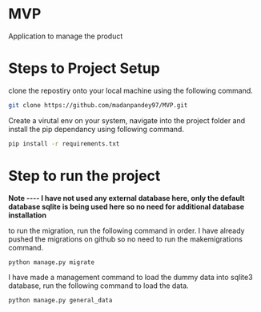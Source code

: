 # MVP
Application to manage the product 

 # Steps to Project Setup 
 
 <p> clone the repostiry onto your local machine using the following command. </p>


```bash
git clone https://github.com/madanpandey97/MVP.git

```

Create a virutal env on your system, navigate into the project folder and install the pip dependancy using following command.

```bash
pip install -r requirements.txt

```

# Step to run the project

**Note ---- I have not used any external database here, only the default database sqlite is being used here so no need for additional database installation**

to run the migration, run the following command in order. I have already pushed the migrations on github so no need to run the makemigrations command.

```bash
python manage.py migrate
```
I have made a management command to load the dummy data into sqlite3 database, run the following command to load the data.

```bash
python manage.py general_data
```
